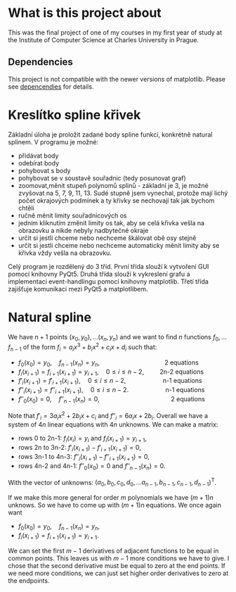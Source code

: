 # What is this project about
This was the final project of one of my courses in my first year of study at the Institute of Computer Science at Charles University in Prague. 

## Dependencies
This project is not compatible with the newer versions of matplotlib. Please see [depencendies](dependencies.txt) for details.

# Kreslítko spline křivek 

Základní úloha je proložit zadané body spline funkcí, konkrétně natural splinem. V programu je možné:
- přidávat body
- odebírat body
- pohybovat s body
- pohybovat se v soustavě souřadnic (tedy posunovat graf)
- zoomovat,měnit stupeň polynomů splinů - základní je 3, je možné zvyšovat na 5, 7, 9, 11, 13. Sudé stupně jsem vynechal, protože mají lichý počet okrajových podmínek a ty křivky se nechovají tak jak bychom chtěli
- ručně měnit limity souřadnicových os
- jedním kliknutím změnit limity os tak, aby se celá křivka vešla na obrazovku a nikde nebyly nadbytečné okraje
- určit si jestli chceme nebo nechceme škálovat obě osy stejně
- určit si jestli chceme nebo nechceme automaticky měnit limity aby se křivka vždy vešla na obrazovku.

Celý program je rozdělený do 3 tříd. První třída slouží k vytvoření GUI pomocí knihovny PyQt5. Druhá třída slouží k vykreslení grafu a implementaci event-handlingu pomocí knihovny matplotlib. Třetí třída zajišťuje komunikaci mezi PyQt5 a matplotlibem.  

# Natural spline

We have $n+1$ points $(x_0, y_0), \dots (x_n, y_n)$ and we want to find $n$ functions $f_0, \dots f_{n-1}$ of the form $f_i = a_ix^3 + b_ix^2 + c_ix + d_i$ such that:
- $f_0(x_0) = y_0, \quad f_{n-1}(x_n) = y_n, \qquad \qquad \qquad \qquad \quad$ 2 equations
- $f_i(x_{i+1}) = f_{i+1}(x_{i+1}) = y_{i+1}, \quad 0 \leq i \leq n-2, \qquad$ 2n-2 equations
- $f'_ i(x_{i+1}) = f'_ {i+1}(x_{i+1}), \quad 0 \leq i \leq n-2, \qquad \qquad \quad$  n-1 equations
- $f''_ i(x_{i+1}) = f''_ {i+1}(x_{i+1}), \quad 0 \leq i \leq n-2. \qquad \qquad \quad$ n-1 equations
- $f''_ 0(x_0) = 0, \quad f''_ {n-1}(x_n) = 0, \qquad \qquad \qquad \qquad \qquad$ 2 equations

Note that $f'_ i = 3a_ix^2 + 2b_ix + c_i$ and $f''_ i = 6a_ix + 2b_i$.
Overall we have a system of $4n$ linear equations with $4n$ unknowns. We can make a matrix:
- rows 0 to 2n-1: $f_i(x_i) = y_i$ and $f_i(x_{i+1}) = y_{i+1}$,
- rows 2n to 3n-2: $f'_ i(x_{i+1}) - f'_ {i+1}(x_{i+1}) = 0$,
- rows 3n-1 to 4n-3: $f''_ i(x_{i+1}) - f''_ {i+1}(x_{i+1}) = 0$,
- rows 4n-2 and 4n-1: $f''_ 0(x_0) = 0$ and $f''_ {n-1}(x_n) = 0$.

With the vector of unknowns: $(a_0, b_0, c_0, d_0,\dots a_{n-1}, b_{n-1}, c_{n-1}, d_{n-1})^\text{T}$.

If we make this more general for order $m$ polynomials we have $(m+1)n$ unknows. So we have to come up with $(m+1)n$ equations. We once again want 
- $f_0(x_0) = y_0, \quad f_{n-1}(x_n) = y_n$,
- $f_i(x_{i+1}) = f_{i+1}(x_{i+1}) = y_{i+1}$.

We can set the first $m-1$ derivatives of adjacent functions to be equal in common points. This leaves us with $m-1$ more conditions we have to give. I chose that the second derivative must be equal to zero at the end points. If we need more conditions, we can just set higher order derivatives to zero at the endpoints.

